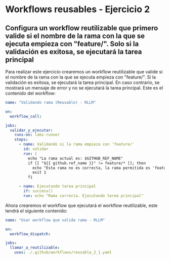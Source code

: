 # Workflows reusables - Ejercicio 2

## Configura un workflow reutilizable que primero valide si el nombre de la rama con la que se ejecuta empieza con "feature/". Solo si la validación es exitosa, se ejecutará la tarea principal

Para realizar este ejercicio crearemos un workflow reutilizable que valide si el nombre de la rama con la que se ejecuta empieza con "feature/". Si la validación es exitosa, se ejecutará la tarea principal. En caso contrario, se mostrará un mensaje de error y no se ejecutará la tarea principal. Este es el contenido del workflow:

```yaml
name: "Validando rama (Reusable) - RLLM"

on:
  workflow_call:

jobs:
  validar_y_ejecutar:
    runs-on: labs-runner
    steps:
      - name: Validando si la rama empieza con 'feature/'
        id: validar
        run: |
          echo "La rama actual es: $GITHUB_REF_NAME"
          if [[ "${{ github.ref_name }}" != feature/* ]]; then
            echo "Esta rama no es correcta, la rama permitida es 'feature/*'."
            exit 1
          fi

      - name: Ejecutando tarea principal
        if: success()
        run: echo "Rama correcta. Ejecutando tarea principal"
```

Ahora crearemos el workflow que ejecutará el workflow reutilizable, este tendrá el siguiente contenido:

```yaml
name: "Usar workflow que valida rama - RLLM"

on:
  workflow_dispatch:

jobs:
  llamar_a_reutilizable:
    uses: ./.github/workflows/reusable_2_1.yaml
```

